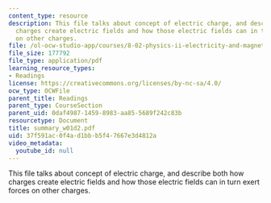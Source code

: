 ```yaml
---
content_type: resource
description: This file talks about concept of electric charge, and describe both how
  charges create electric fields and how those electric fields can in turn exert forces
  on other charges.
file: /ol-ocw-studio-app/courses/8-02-physics-ii-electricity-and-magnetism-spring-2007/37f591ac0f4ad1bbb5f47667e3d4812a_summary_w01d2.pdf
file_size: 177792
file_type: application/pdf
learning_resource_types:
- Readings
license: https://creativecommons.org/licenses/by-nc-sa/4.0/
ocw_type: OCWFile
parent_title: Readings
parent_type: CourseSection
parent_uid: 0daf4987-1459-8983-aa85-5689f242c83b
resourcetype: Document
title: summary_w01d2.pdf
uid: 37f591ac-0f4a-d1bb-b5f4-7667e3d4812a
video_metadata:
  youtube_id: null
---
```

This file talks about concept of electric charge, and describe both how charges create electric fields and how those electric fields can in turn exert forces on other charges.